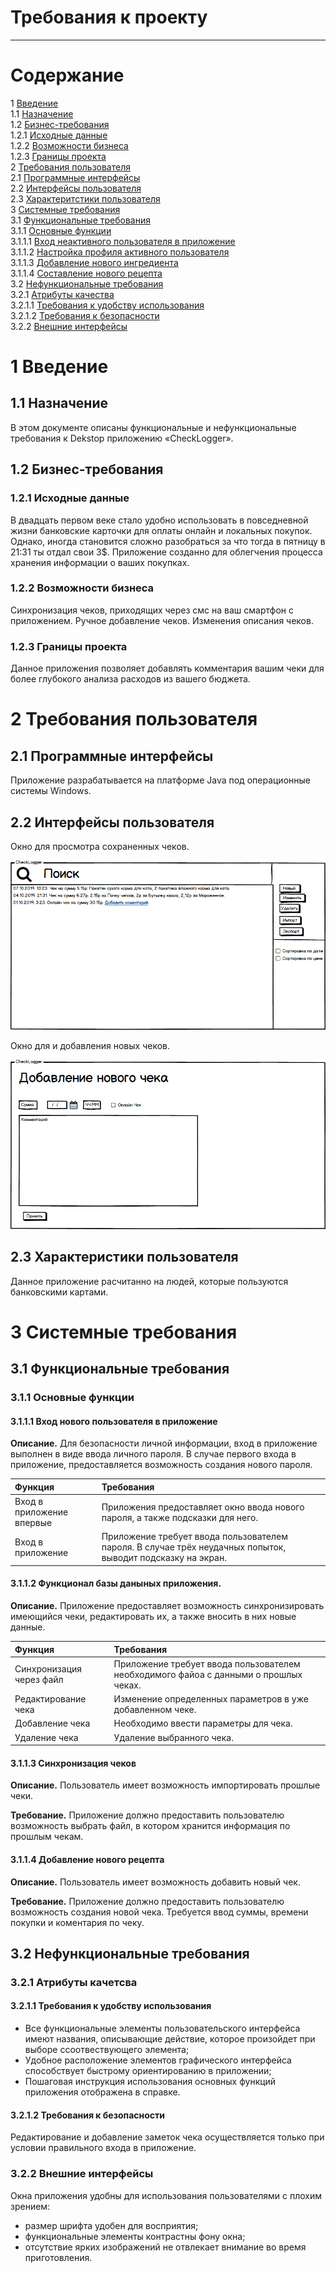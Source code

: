 # Требования к проекту
---

# Содержание
1 [Введение](#start)<br>
1.1 [Назначение](#appointment)<br>
1.2 [Бизнес-требования](#bisuness_requirenments)<br>
1.2.1 [Исходные данные](#first_info)<br>
1.2.2 [Возможности бизнеса](#bisuness_opportunities)<br>
1.2.3 [Границы проекта](#project_line)<br>
2 [Требования пользователя](#user_requirenments)<br>
2.1 [Программные интерфейсы](#program_interfaces)<br>
2.2 [Интерфейсы пользователя](#user_interfaces)<br>
2.3 [Характеритстики пользователя](#user_characteristics)<br>
3 [Системные требования](#system_requirenments)<br>
3.1 [Функциональные требования](#functional_requirenments)<br>
3.1.1 [Основные функции](#main_functions)<br>
3.1.1.1 [Вход неактивного пользователя в приложение](#user_visit)<br>
3.1.1.2 [Настройка профиля активного пользователя](#user_sign_in)<br>
3.1.1.3 [Добавление нового ингредиента](#create_item)<br>
3.1.1.4 [Составление нового рецепта](#create_recipe)<br>
3.2 [Нефункциональные требования](#nonfunctional_requirenments)<br>
3.2.1 [Атрибуты качества](#quality)<br>
3.2.1.1 [Требования к удобству использования](#use_requirements)<br>
3.2.1.2 [Требования к безопасности](#security_requirements)<br>
3.2.2 [Внешние интерфейсы](#outside_interfaces)<br>

<a name ="start"><a/>

# 1 Введение

<a name ="appointment"><a/>

## 1.1 Назначение

В этом документе описаны функциональные и нефункциональные требования к Dekstop приложению «CheckLogger».

<a name ="bisuness_requirenments"><a/>

## 1.2 Бизнес-требования

<a name ="first_info"><a/>
          
### 1.2.1 Исходные данные

В двадцать первом веке стало удобно использовать в повседневной жизни банковские карточки для оплаты онлайн и локальных покупок. Однако, иногда становится сложно разобраться за что тогда в пятницу в 21:31 ты отдал свои 3$. Приложение созданно для облегчения процесса хранения информации о ваших покупках.

<a name ="bisuness_opportunities"><a/>
  
### 1.2.2 Возможности бизнеса

Синхронизация чеков, приходящих через смс на ваш смартфон с приложением. Ручное добавление чеков. Изменения описания чеков. 

<a name ="project_line"><a/>
  
### 1.2.3 Границы проекта

Данное приложения позволяет добавлять комментария вашим чеки для более глубокого анализа расходов из вашего бюджета. 

<a name ="user-requirenments"><a/>

# 2 Требования пользователя

<a name ="program_interfaces"><a/>
          
## 2.1 Программные интерфейсы

Приложение разрабатывается на платформе Java под операционные системы Windows.

<a name ="user_interfaces"><a/>
          
## 2.2 Интерфейсы пользователя

Окно для просмотра сохраненных чеков.

![Окно для просмотра сохраненных чеков](../Documentation/Mockups/Check_List.png)

Окно для и добавления новых чеков.

![Окно для и добавления новых чеков.](../Documentation/Mockups/Adding_new_check.png)

<a name ="user_characteristics"><a/>

## 2.3 Характеристики пользователя

Данное приложение расчитанно на людей, которые пользуются банковскими картами.

<a name ="system_requirenments"><a/>
          
# 3 Системные требования

<a name ="functional_requirenments"><a/>
          
## 3.1 Функциональные требования

<a name ="main_functions"><a/>
          
### 3.1.1 Основные функции

<a name ="user_visit"><a/>
          
#### 3.1.1.1 Вход нового пользователя в приложение

**Описание.** Для безопасности личной информации, вход в приложение выполнен в виде ввода личного пароля. В случае первого входа в приложение, предоставляется возможность создания нового пароля.

| Функция | Требования | 
|:---|:---|
| Вход в приложение впервые | Приложения предоставляет окно ввода нового пароля, а также подсказки для него. |
| Вход в приложение | Приложение требует ввода пользователем пароля. В случае трёх неудачных попыток, выводит подсказку на экран. |

<a name ="user_sign_in"><a/>
 
#### 3.1.1.2 Функционал базы даныных приложения.

**Описание.** Приложение предоставляет возможность синхронизировать имеющийся чеки, редактировать их, а также вносить в них новые данные.

| Функция | Требования | 
|:---|:---|
| Синхронизация через файл | Приложение требует ввода пользователем необходимого файоа с данными о прошлых чеках. |
| Редактирование чека | Изменение определенных параметров в уже добавленном чеке. |
| Добавление чека | Необходимо ввести параметры для чека. |
| Удаление чека | Удаление выбранного чека. |

<a name ="create_item"><a/>
          
#### 3.1.1.3 Синхронизация чеков
**Описание.** Пользователь имеет возможность импортировать прошлые чеки.

**Требование.** Приложение должно предоставить пользователю возможность выбрать файл, в котором хранится информация по прошлым чекам.
<a name ="create_recipe"><a/>
          
#### 3.1.1.4 Добавление нового рецепта
**Описание.** Пользователь имеет возможность добавить новый чек.

**Требование.** Приложение должно предоставить пользователю возможность создания новой чека. Требуется ввод суммы, времени покупки и коментария по чеку.    

<a name ="nonfunctional_requirenments"><a/>
          
## 3.2 Нефункциональные требования

<a name ="quality"><a/>
          
### 3.2.1 Атрибуты качетсва   

<a name ="use_requirements"><a/>
          
#### 3.2.1.1 Требования к удобству использования

* Все функциональные элементы пользовательского интерфейса имеют названия, описывающие действие, которое произойдет при выборе cсоотвествующего элемента;
* Удобное расположение элементов графического интерфейса способствует быстрому ориентированию в приложении;
* Пошаговая инструкция использования основных функций приложения отображена в справке.

<a name ="security_requirements"><a/>
          
#### 3.2.1.2 Требования к безопасности

Редактирование и добавление заметок чека осуществляется только при условии правильного входа в приложение.         

<a name ="outside_interfaces"><a/>
          
### 3.2.2 Внешние интерфейсы

Окна приложения удобны для использования пользователями с плохим зрением:
  * размер шрифта удобен для восприятия;
  * функциональные элементы контрастны фону окна;
  * отсутствие ярких изображений не отвлекает внимание во время приготовления.
